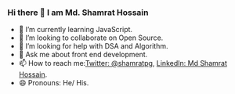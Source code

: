 ### Hi there 👋 I am Md. Shamrat Hossain


<!-- - 🔭 I’m currently working on ... -->
- 🌱 I’m currently learning JavaScript.
- 👯 I’m looking to collaborate on Open Source.
- 🤔 I’m looking for help with DSA and Algorithm.
- 💬 Ask me about front end development.
- 📫 How to reach me:[Twitter: @shamratpg](https://twitter.com/shamratpg),  [LinkedIn: Md Shamrat Hossain](https://www.linkedin.com/in/md-shamrat-hossain/).
- 😄 Pronouns: He/ His.
<!-- - ⚡ Fun fact: ... -->

